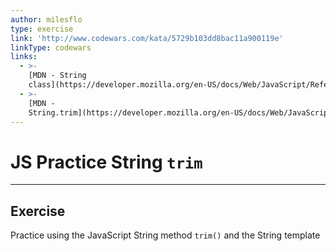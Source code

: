 ```yaml
---
author: milesflo
type: exercise
link: 'http://www.codewars.com/kata/5729b103dd8bac11a900119e'
linkType: codewars
links:
  - >-
    [MDN - String
    class](https://developer.mozilla.org/en-US/docs/Web/JavaScript/Reference/Global_Objects/String){website}
  - >-
    [MDN -
    String.trim](https://developer.mozilla.org/en-US/docs/Web/JavaScript/Reference/Global_Objects/String/trim){website}
---
```


# JS Practice String `trim`


---

## Exercise

Practice using the JavaScript String method `trim()` and the String template
